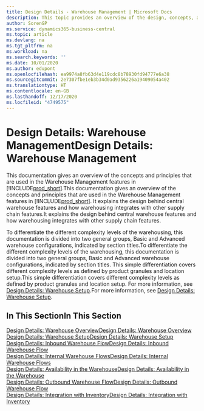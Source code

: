 ```yaml
---
title: Design Details - Warehouse Management | Microsoft Docs
description: This topic provides an overview of the design, concepts, and principles behind the Warehouse Management features in Business Central.
author: SorenGP
ms.service: dynamics365-business-central
ms.topic: article
ms.devlang: na
ms.tgt_pltfrm: na
ms.workload: na
ms.search.keywords: ''
ms.date: 10/01/2020
ms.author: edupont
ms.openlocfilehash: ea9974a8fb63d4e119cdc8b78930fd94777e6a38
ms.sourcegitcommit: 2e7307fbe1eb3b34d0ad9356226a19409054a402
ms.translationtype: HT
ms.contentlocale: en-GB
ms.lasthandoff: 12/17/2020
ms.locfileid: "4749575"
---
```

# <a name="design-details-warehouse-management"></a><span data-ttu-id="6c9eb-103">Design Details: Warehouse Management</span><span class="sxs-lookup"><span data-stu-id="6c9eb-103">Design Details: Warehouse Management</span></span>
<span data-ttu-id="6c9eb-104">This documentation gives an overview of the concepts and principles that are used in the Warehouse Management features in [!INCLUDE[prod_short](includes/prod_short.md)].</span><span class="sxs-lookup"><span data-stu-id="6c9eb-104">This documentation gives an overview of the concepts and principles that are used in the Warehouse Management features in [!INCLUDE[prod_short](includes/prod_short.md)].</span></span> <span data-ttu-id="6c9eb-105">It explains the design behind central warehouse features and how warehousing integrates with other supply chain features.</span><span class="sxs-lookup"><span data-stu-id="6c9eb-105">It explains the design behind central warehouse features and how warehousing integrates with other supply chain features.</span></span>  

<span data-ttu-id="6c9eb-106">To differentiate the different complexity levels of the warehousing, this documentation is divided into two general groups, Basic and Advanced warehouse configurations, indicated by section titles.</span><span class="sxs-lookup"><span data-stu-id="6c9eb-106">To differentiate the different complexity levels of the warehousing, this documentation is divided into two general groups, Basic and Advanced warehouse configurations, indicated by section titles.</span></span> <span data-ttu-id="6c9eb-107">This simple differentiation covers different complexity levels as defined by product granules and location setup.</span><span class="sxs-lookup"><span data-stu-id="6c9eb-107">This simple differentiation covers different complexity levels as defined by product granules and location setup.</span></span> <span data-ttu-id="6c9eb-108">For more information, see [Design Details: Warehouse Setup](design-details-warehouse-setup.md).</span><span class="sxs-lookup"><span data-stu-id="6c9eb-108">For more information, see [Design Details: Warehouse Setup](design-details-warehouse-setup.md).</span></span>  

## <a name="in-this-section"></a><span data-ttu-id="6c9eb-109">In This Section</span><span class="sxs-lookup"><span data-stu-id="6c9eb-109">In This Section</span></span>  
[<span data-ttu-id="6c9eb-110">Design Details: Warehouse Overview</span><span class="sxs-lookup"><span data-stu-id="6c9eb-110">Design Details: Warehouse Overview</span></span>](design-details-warehouse-overview.md)  
[<span data-ttu-id="6c9eb-111">Design Details: Warehouse Setup</span><span class="sxs-lookup"><span data-stu-id="6c9eb-111">Design Details: Warehouse Setup</span></span>](design-details-warehouse-setup.md)  
[<span data-ttu-id="6c9eb-112">Design Details: Inbound Warehouse Flow</span><span class="sxs-lookup"><span data-stu-id="6c9eb-112">Design Details: Inbound Warehouse Flow</span></span>](design-details-inbound-warehouse-flow.md)  
[<span data-ttu-id="6c9eb-113">Design Details: Internal Warehouse Flows</span><span class="sxs-lookup"><span data-stu-id="6c9eb-113">Design Details: Internal Warehouse Flows</span></span>](design-details-internal-warehouse-flows.md)  
[<span data-ttu-id="6c9eb-114">Design Details: Availability in the Warehouse</span><span class="sxs-lookup"><span data-stu-id="6c9eb-114">Design Details: Availability in the Warehouse</span></span>](design-details-availability-in-the-warehouse.md)  
[<span data-ttu-id="6c9eb-115">Design Details: Outbound Warehouse Flow</span><span class="sxs-lookup"><span data-stu-id="6c9eb-115">Design Details: Outbound Warehouse Flow</span></span>](design-details-outbound-warehouse-flow.md)  
[<span data-ttu-id="6c9eb-116">Design Details: Integration with Inventory</span><span class="sxs-lookup"><span data-stu-id="6c9eb-116">Design Details: Integration with Inventory</span></span>](design-details-integration-with-inventory.md)
